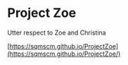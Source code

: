 # Project Zoe

Utter respect to Zoe and Christina

[https://sqmscm.github.io/ProjectZoe](https://sqmscm.github.io/ProjectZoe/)
